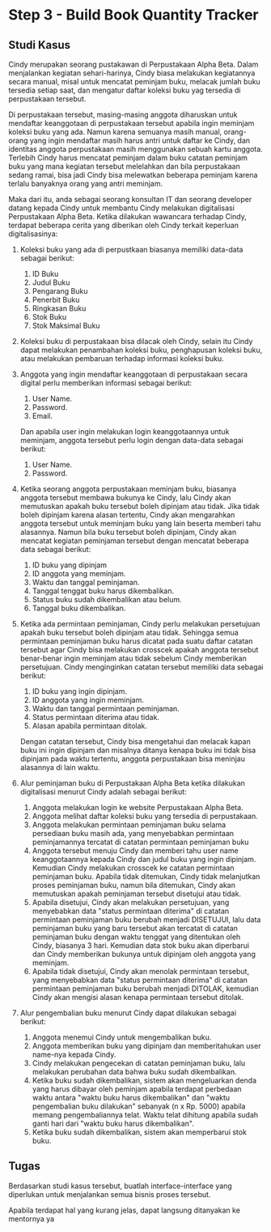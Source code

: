 # Step 3 - Build Book Quantity Tracker

## Studi Kasus

Cindy merupakan seorang pustakawan di Perpustakaan Alpha Beta. Dalam menjalankan kegiatan sehari-harinya, Cindy biasa melakukan kegiatannya secara manual, misal untuk mencatat peminjam buku, melacak jumlah buku tersedia setiap saat, dan mengatur daftar koleksi buku yag tersedia di perpustakaan tersebut.

Di perpustakaan tersebut, masing-masing anggota diharuskan untuk mendaftar keanggotaan di perpustakaan tersebut apabila ingin meminjam koleksi buku yang ada. Namun karena semuanya masih manual, orang-orang yang ingin mendaftar masih harus antri untuk daftar ke Cindy, dan identitas anggota perpustakaan masih menggunakan sebuah kartu anggota. Terlebih Cindy harus mencatat peminjam dalam buku catatan peminjam buku yang mana kegiatan tersebut melelahkan dan bila perpustakaan sedang ramai, bisa jadi Cindy bisa melewatkan beberapa peminjam karena terlalu banyaknya orang yang antri meminjam.

Maka dari itu, anda sebagai seorang konsultan IT dan seorang developer datang kepada Cindy untuk membantu Cindy melakukan digitalisasi Perpustakaan Alpha Beta. Ketika dilakukan wawancara terhadap Cindy, terdapat beberapa cerita yang diberikan oleh Cindy terkait keperluan digitalisasinya:

1. Koleksi buku yang ada di perpustkaan biasanya memiliki data-data sebagai berikut:
    1. ID Buku
    2. Judul Buku
    3. Pengarang Buku
    4. Penerbit Buku
    5. Ringkasan Buku
    6. Stok Buku
    7. Stok Maksimal Buku

2. Koleksi buku di perpustakaan bisa dilacak oleh Cindy, selain itu Cindy dapat melakukan penambahan koleksi buku, penghapusan koleksi buku, atau melakukan pembaruan terhadap informasi koleksi buku.

3. Anggota yang ingin mendaftar keanggotaan di perpustakaan secara digital perlu memberikan informasi sebagai berikut:
   1. User Name.
   2. Password.
   3. Email.

    Dan apabila user ingin melakukan login keanggotaannya untuk meminjam, anggota tersebut perlu login dengan data-data sebagai berikut:
    1. User Name.
    2. Password.

4. Ketika seorang anggota perpustakaan meminjam buku, biasanya anggota tersebut membawa bukunya ke Cindy, lalu Cindy akan memutuskan apakah buku tersebut boleh dipinjam atau tidak. Jika tidak boleh dipinjam karena alasan tertentu, Cindy akan mengarahkan anggota tersebut untuk meminjam buku yang lain beserta memberi tahu alasannya. Namun bila buku tersebut boleh dipinjam, Cindy akan mencatat kegiatan peminjaman tersebut dengan mencatat beberapa data sebagai berikut:
   1. ID buku yang dipinjam
   2. ID anggota yang meminjam.
   3. Waktu dan tanggal peminjaman.
   4. Tanggal tenggat buku harus dikembalikan.
   5. Status buku sudah dikembalikan atau belum.
   6. Tanggal buku dikembalikan.

5. Ketika ada permintaan peminjaman, Cindy perlu melakukan persetujuan apakah buku tersebut boleh dipinjam atau tidak. Sehingga semua permintaan peminjaman buku harus dicatat pada suatu daftar catatan tersebut agar Cindy bisa melakukan crosscek apakah anggota tersebut benar-benar ingin meminjam atau tidak sebelum Cindy memberikan persetujuan. Cindy menginginkan catatan tersebut memiliki data sebagai berikut:
    1. ID buku yang ingin dipinjam.
    2. ID anggota yang ingin meminjam.
    3. Waktu dan tanggal permintaan peminjaman.
    4. Status permintaan diterima atau tidak.
    5. Alasan apabila permintaan ditolak.

    Dengan catatan tersebut, Cindy bisa mengetahui dan melacak kapan buku ini ingin dipinjam dan misalnya ditanya kenapa buku ini tidak bisa dipinjam pada waktu tertentu, anggota perpustakaan bisa meninjau alasannya di lain waktu.

6. Alur peminjaman buku di Perpustakaan Alpha Beta ketika dilakukan digitalisasi menurut Cindy adalah sebagai berikut:
   1. Anggota melakukan login ke website Perpustakaan Alpha Beta.
   2. Anggota melihat daftar koleksi buku yang tersedia di perpustakaan.
   3. Anggota melakukan permintaan peminjaman buku selama persediaan buku masih ada, yang menyebabkan permintaan peminjamannya tercatat di catatan permintaan peminjaman buku
   4. Anggota tersebut menuju Cindy dan memberi tahu user name keanggotaannya kepada Cindy dan judul buku yang ingin dipinjam. Kemudian Cindy melakukan crosscek ke catatan permintaan peminjaman buku. Apabila tidak ditemukan, Cindy tidak melanjutkan proses peminjaman buku, namun bila ditemukan, Cindy akan memutuskan apakah peminjaman tersebut disetujui atau tidak.
   5. Apabila disetujui, Cindy akan melakukan persetujuan, yang menyebabkan data "status permintaan diterima" di catatan permintaan peminjaman buku berubah menjadi DISETUJUI, lalu data peminjaman buku yang baru tersebut akan tercatat di catatan peminjaman buku dengan waktu tenggat yang ditentukan oleh Cindy, biasanya 3 hari. Kemudian data stok buku akan diperbarui dan Cindy memberikan bukunya untuk dipinjam oleh anggota yang meminjam.
   6. Apabila tidak disetujui, Cindy akan menolak permintaan tersebut, yang menyebabkan data "status permintaan diterima" di catatan permintaan peminjaman buku berubah menjadi DITOLAK, kemudian Cindy akan mengisi alasan kenapa permintaan tersebut ditolak.

7. Alur pengembalian buku menurut Cindy dapat dilakukan sebagai berikut:
   1. Anggota menemui Cindy untuk mengembalikan buku.
   2. Anggota memberikan buku yang dipinjam dan memberitahukan user name-nya kepada Cindy.
   3. Cindy melakukan pengecekan di catatan peminjaman buku, lalu melakukan perubahan data bahwa buku sudah dikembalikan.
   4. Ketika buku sudah dikembalikan, sistem akan mengeluarkan denda yang harus dibayar oleh peminjam apabila terdapat perbedaan waktu antara "waktu buku harus dikembalikan" dan "waktu pengembalian buku dilakukan" sebanyak (n x Rp. 5000) apabila memang pengembaliannya telat. Waktu telat dihitung apabila sudah ganti hari dari "waktu buku harus dikembalikan".
   5. Ketika buku sudah dikembalikan, sistem akan memperbarui stok buku.

## Tugas

Berdasarkan studi kasus tersebut, buatlah interface-interface yang diperlukan untuk menjalankan semua bisnis proses tersebut.

Apabila terdapat hal yang kurang jelas, dapat langsung ditanyakan ke mentornya ya

